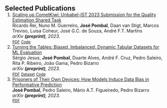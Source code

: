 <h2 id="publications" style="margin: 2px 0px -15px;">Selected Publications</h2>

<div class="publications">
<ol class="bibliography">

<li>
<div class="pub-row">
  <div class="col-sm-9" style="position: relative;width: 100%;">
    <div class="title"><a href="https://arxiv.org/abs/2303.16104">Scaling up CometKiwi: Unbabel-IST 2023 Submission for the Quality Estimation Shared Task
</a></div>
    <div class="author">Ricardo Rei, Nuno M. Guerreiro, <strong>José Pombal</strong>, Daan van Stigt, Marcos Treviso, Luisa Coheur, José G.C. de Souza, André F.T. Martins</div>
    <div class="periodical"><em>arXiv <strong>(preprint)</strong>, 2023.</em></div>
    <div class="links">
      <a href="https://aclanthology.org/2023.wmt-1.73/" class="btn btn-sm z-depth-0" role="button" target="_blank" style="font-size:12px;">PDF</a>
      <a href="https://huggingface.co/collections/Unbabel/quality-estimation-659ecb25a1dc2b9c12a5d515" class="btn btn-sm z-depth-0" role="button" target="_blank" style="font-size:12px;">Code</a>
    </div>
  </div>
</div>
</li>

<li>
<div class="pub-row">
  <div class="col-sm-9" style="position: relative;width: 100%;">
    <div class="title"><a href="https://arxiv.org/abs/2211.13358">Turning the Tables: Biased, Imbalanced, Dynamic Tabular Datasets for ML Evaluation
</a></div>
    <div class="author">Sérgio Jesus, <strong>José Pombal</strong>, Duarte Alves, André F. Cruz, Pedro Saleiro, Rita P. Ribeiro, João Gama, Pedro Bizarro</div>
    <div class="periodical"><em>arXiv <strong>(preprint)</strong>, 2023.</em></div>
    <div class="links">
      <a href="https://proceedings.neurips.cc/paper_files/paper/2022/file/d9696563856bd350e4e7ac5e5812f23c-Paper-Datasets_and_Benchmarks.pdf" class="btn btn-sm z-depth-0" role="button" target="_blank" style="font-size:12px;">PDF</a>
      <a href="https://www.kaggle.com/datasets/sgpjesus/bank-account-fraud-dataset-neurips-2022" class="btn btn-sm z-depth-0" role="button" target="_blank" style="font-size:12px;">Dataset</a>
      <a href="https://github.com/feedzai/bank-account-fraud" class="btn btn-sm z-depth-0" role="button" target="_blank" style="font-size:12px;">Code</a>
    </div>
  </div>
</div>
</li>

<li>
<div class="pub-row">
  <div class="col-sm-9" style="position: relative;width: 100%;">
    <div class="title"><a href="https://arxiv.org/abs/2206.13183">Prisoners of Their Own Devices: How Models Induce Data Bias in Performative Prediction
</a></div>
    <div class="author"><strong>José Pombal</strong>, Pedro Saleiro, Mário A.T. Figueiredo, Pedro Bizarro</div>
    <div class="periodical"><em>arXiv <strong>(preprint)</strong>, 2023.</em></div>
    <div class="links">
      <a href="https://responsibledecisionmaking.github.io/assets/pdf/papers/17.pdf" class="btn btn-sm z-depth-0" role="button" target="_blank" style="font-size:12px;">PDF</a>
    </div>
  </div>
</div>
</li>


  
<br>

</ol>
</div>
